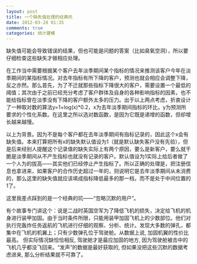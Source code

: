 ```yaml
---
layout: post
title: 一个缺失值处理的经典坑
date: 2012-03-28 01:35
comments: true
categories: 统计建模
---
```

缺失值可能会导致错误的结果，但也可能是问题的答案（比如臭氧空洞），所以要仔细检查这些缺失才做相应处理。

在工作当中需要根据某个客户去年淡季期间某个指标的情况来推测该客户今年在淡季期间的某指标情况。对去年指标有所下降的客户，预测也就会相应会调整下降，反之亦然。那么首先，为了不迁就那些指标下降很大的客户，需要设置一个最低的阈值；其次由于之前已经充分考虑了客户群体及自身的各种影响指标的因素，也不能给指标曾在淡季没有下降的客户额外太多的压力。出于以上两点考虑，折衷设计了一种取对数的算法y=1+log(x)*0.2，x为去年淡季期间指标的环比，y为预测所要求的个性化系数。在这里之所以选对数函数，是因为它既是递增的函数，但却增长越来越慢。

以上为背景。因为不是每个客户都在去年淡季期间有指标记录的，因此这个x会有缺失值。本来打算把所有x的缺失默认值设为1（就是默认缺失客户没有先验），但是后来经别人提醒这个记录值的缺失实际上有两个原因，要么是新客户，要么就干脆是淡季期间从不产生指标也就没有记录的客户。默认值设为1实际上给后者做了一个人为的拔高——其实他们已经停止产生指标了。所以正确的处理是，把注册信息也拿进来，如果客户的合作历史超过一年的，则说明它是去年淡季期间从未消费的，那么这里的缺失值就应该填成指标降低最多的那一档，而不是处于中间位置的1了。

这里我差点踩到的是一个经典的坑——“忽略沉默的用户”。

有个故事专门讲这个：说是二战时英国空军为了降低飞机的损失，决定给飞机的机身进行装甲加固。由于当时条件所限，只能用装甲加固飞机上的少数部位。他们对执行完轰炸任务返航的飞机进行仔细的观察、分析、统计。发现大多数的弹孔，都集中在飞机的机翼上；只有少数弹孔位于驾驶舱。从数据上说, 加固机翼的性价比最高。 但实际情况缺恰恰相反, 驾驶舱才是最应加固的地方, 因为驾驶舱被击中的飞机几乎都没飞回来。“发声”的数据是最好获取的, 但如果没把这些沉默的数据考虑进来, 那么分析结果就不可靠了。
